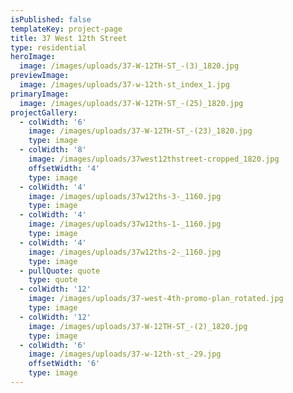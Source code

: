 ```yaml
---
isPublished: false
templateKey: project-page
title: 37 West 12th Street
type: residential
heroImage:
  image: /images/uploads/37-W-12TH-ST_-(3)_1820.jpg
previewImage:
  image: /images/uploads/37-w-12th-st_index_1.jpg
primaryImage:
  image: /images/uploads/37-W-12TH-ST_-(25)_1820.jpg
projectGallery:
  - colWidth: '6'
    image: /images/uploads/37-W-12TH-ST_-(23)_1820.jpg
    type: image
  - colWidth: '8'
    image: /images/uploads/37west12thstreet-cropped_1820.jpg
    offsetWidth: '4'
    type: image
  - colWidth: '4'
    image: /images/uploads/37w12ths-3-_1160.jpg
    type: image
  - colWidth: '4'
    image: /images/uploads/37w12ths-1-_1160.jpg
    type: image
  - colWidth: '4'
    image: /images/uploads/37w12ths-2-_1160.jpg
    type: image
  - pullQuote: quote
    type: quote
  - colWidth: '12'
    image: /images/uploads/37-west-4th-promo-plan_rotated.jpg
    type: image
  - colWidth: '12'
    image: /images/uploads/37-W-12TH-ST_-(2)_1820.jpg
    type: image
  - colWidth: '6'
    image: /images/uploads/37-w-12th-st_-29.jpg
    offsetWidth: '6'
    type: image
---
```


